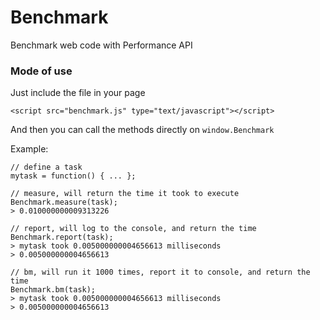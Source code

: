 # Benchmark
Benchmark web code with Performance API

### Mode of use
Just include the file in your page
```
<script src="benchmark.js" type="text/javascript"></script>
```

And then you can call the methods directly on `window.Benchmark`

Example:
```
// define a task
mytask = function() { ... };

// measure, will return the time it took to execute
Benchmark.measure(task);
> 0.010000000009313226

// report, will log to the console, and return the time
Benchmark.report(task);
> mytask took 0.005000000004656613 milliseconds
> 0.005000000004656613

// bm, will run it 1000 times, report it to console, and return the time  
Benchmark.bm(task);
> mytask took 0.005000000004656613 milliseconds
> 0.005000000004656613
```
